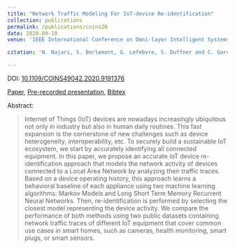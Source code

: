 ```yaml
---
title: "Network Traffic Modeling For IoT-device Re-identification"
collection: publications
permalink: /publications/coins20
date: 2020-09-10
venue: 'IEEE International Conference on Omni-layer Intelligent Systems, 2020.'

citation: 'N. Najari, S. Berlemont, G. Lefebvre, S. Duffner and C. Garcia, "Network Traffic Modeling For IoT-device Re-identification," 2020 International Conference on Omni-layer Intelligent Systems (COINS), 2020.'

---
```

DOI: [10.1109/COINS49042.2020.9191376](10.1109/COINS49042.2020.9191376)

[Paper](https://ieeexplore.ieee.org/document/9191376), [Pre-recorded presentation](https://youtu.be/6X-NsWUzPEU), [Bibtex](https://naji-najari.github.io/bib/coins20.txt)

Abstract:
> Internet of Things (IoT) devices are nowadays increasingly ubiquitous not only in industry but also in human daily routines. This fast expansion is the cornerstone of new challenges such as device heterogeneity, interoperability, etc. To securely build a sustainable IoT ecosystem, we start by accurately identifying all connected equipment. In this paper, we propose an accurate IoT device re-identification approach that models the network activity of devices connected to a Local Area Network by analyzing their traffic traces. Based on a device operating history, this approach learns a behavioral baseline of each appliance using two machine learning algorithms: Markov Models and Long Short Term Memory Recurrent Neural Networks. Then, re-identification is performed by selecting the closest model representing the device activity. We compare the performance of both methods using two public datasets containing network traffic traces of different IoT equipment that cover common use cases in smart homes, such as cameras, health monitoring, smart plugs, or smart sensors.

